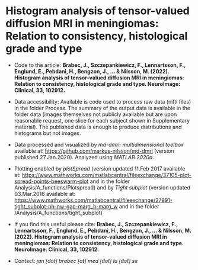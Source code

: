 # Histogram analysis of tensor-valued diffusion MRI in meningiomas: Relation to consistency, histological grade and type
* Code to the article: **Brabec, J., Szczepankiewicz, F., Lennartsson, F., Englund, E., Pebdani, H., Bengzon, J., ... & Nilsson, M. (2022). Histogram analysis of tensor-valued diffusion MRI in meningiomas: Relation to consistency, histological grade and type. NeuroImage: Clinical, 33, 102912.**

* Data accessibility: Available is code used to process raw data (nifti files) in the folder Process. The summary of the output data is available in the folder data (images themselves not publicly available but are upon reasonable request, one slice for each subject shown in Supplementary material). The published data is enough to produce distributions and histograms but not images.

* Data processed and visualized by *md-dmri: multidimensional toolbox* available at: https://github.com/markus-nilsson/md-dmri (version published 27.Jan.2020). Analyzed using *MATLAB 2020a*.
* Plotting enabled by *plotSpread* (version updated 11.Feb 2017 available at: https://www.mathworks.com/matlabcentral/fileexchange/37105-plot-spread-points-beeswarm-plot and in the folder Analysis/A_functions/Plotspread) and by *Tight subplot* (version updated 03.Mar.2016 available at: https://www.mathworks.com/matlabcentral/fileexchange/27991-tight_subplot-nh-nw-gap-marg_h-marg_w and in the folder /Analysis/A_functions/tight_subplot)

* If you find this useful please cite:
**Brabec, J., Szczepankiewicz, F., Lennartsson, F., Englund, E., Pebdani, H., Bengzon, J., ... & Nilsson, M. (2022). Histogram analysis of tensor-valued diffusion MRI in meningiomas: Relation to consistency, histological grade and type. NeuroImage: Clinical, 33, 102912.**

* Contact: *jan [dot] brabec [at] med [dot] lu [dot] se*
